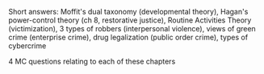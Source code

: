 Short answers: Moffit's dual taxonomy (developmental theory), Hagan's power-control theory (ch 8, restorative justice), Routine Activities Theory (victimization), 3 types of robbers (interpersonal violence), views of green crime (enterprise crime), drug legalization (public order crime), types of cybercrime

4 MC questions relating to each of these chapters

